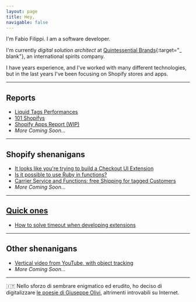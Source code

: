 ```yaml
---
layout: page
title: Hey,
navigable: false
---
```



I'm Fabio Filippi. I am a software developer.

I'm currently _digital solution architect_ at [Quintessential Brands](https://quintessentialbrands.com){:target="_
blank"}, an international spirits company.

I have <span id="years_experience"></span> years experience, and I've worked with many different technologies, but in
the last <span id="last_years"></span> years I've been focusing
on Shopify stores and apps.

---

## Reports

* [Liquid Tags Performances](/reports/liquid_tags_performances)
* [101 Shopifys](/reports/101_shopifys)
* [Shopify Apps Report (WIP)](/reports/apps)
* _More Coming Soon..._

---

## Shopify shenanigans

* [It looks like you're trying to build a Checkout UI Extension](/tutorials/clippify)
* [Is it possible to use Ruby in functions?](/tutorials/ruby-in-shopify-functions)
* [Carrier Service and Functions: free Shipping for tagged Customers](/tutorials/carrier-service-and-shopify-functions)
* _More Coming Soon..._
<!--* [Where and how to deploy my [reports](reports)Remix Shopify App](/tutorials/shopify-app-deployment)-->

---

## [Quick ones](https://www.youtube.com/watch?v=RJv2-_--EY4)
* [How to solve timeout when developing extensions](/quicks/timeout-when-developing-extensions)

---

## Other shenanigans
* [Vertical video from YouTube, with object tracking](/tutorials/vertical-video-from-youtube)
* _More Coming Soon..._


---

<span style="filter:contrast(0.6)">🇮🇹</span> Nello sforzo di sembrare enigmatico ed erudito, ho deciso di
digitalizzare [le poesie di Giuseppe Olivi](/giuseppe_olivi), altrimenti
introvabili su Internet.
